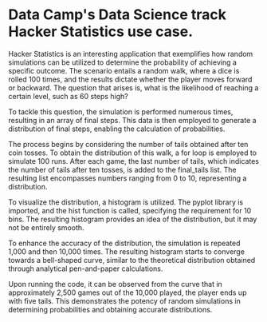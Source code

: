 # Data Camp's Data Science track Hacker Statistics use case.
Hacker Statistics is an interesting application that exemplifies how random simulations can be utilized to determine the probability of achieving a specific outcome. The scenario entails a random walk, where a dice is rolled 100 times, and the results dictate whether the player moves forward or backward. The question that arises is, what is the likelihood of reaching a certain level, such as 60 steps high?

To tackle this question, the simulation is performed numerous times, resulting in an array of final steps. This data is then employed to generate a distribution of final steps, enabling the calculation of probabilities.

The process begins by considering the number of tails obtained after ten coin tosses. To obtain the distribution of this walk, a for loop is employed to simulate 100 runs. After each game, the last number of tails, which indicates the number of tails after ten tosses, is added to the final_tails list. The resulting list encompasses numbers ranging from 0 to 10, representing a distribution.

To visualize the distribution, a histogram is utilized. The pyplot library is imported, and the hist function is called, specifying the requirement for 10 bins. The resulting histogram provides an idea of the distribution, but it may not be entirely smooth.

To enhance the accuracy of the distribution, the simulation is repeated 1,000 and then 10,000 times. The resulting histogram starts to converge towards a bell-shaped curve, similar to the theoretical distribution obtained through analytical pen-and-paper calculations.

Upon running the code, it can be observed from the curve that in approximately 2,500 games out of the 10,000 played, the player ends up with five tails. This demonstrates the potency of random simulations in determining probabilities and obtaining accurate distributions.
